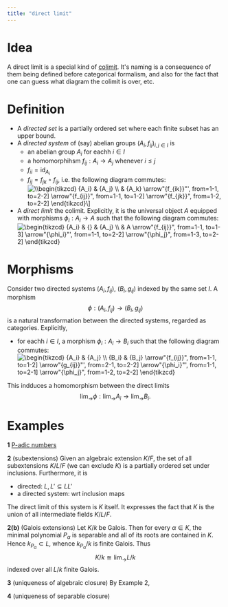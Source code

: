 ```yaml
---
title: "direct limit"
---
```


# Idea
A direct limit is a special kind of [colimit](<>). It's naming is a consequence of them being defined before categorical formalism, and also for the fact that one can guess what diagram the colimit is over, etc.

# Definition
- A *directed set* is a partially ordered set where each finite subset has an upper bound.
- A *directed system* of (say) abelian groups $(A_i, f_{ij})_{i,j\in I}$ is
	- an abelian group $A_i$ for eachh $i\in I$
	- a homomorphihsm $f_{ij}:A_i\to A_j$ whenever $i\leq j$
	- $f_{ii}=\text{id}_{A_i}$
	- $f_{ij}=f_{jk}\circ f_{ij}$, i.e. the following diagram commutes:
	<img align="center" src="https://i.upmath.me/svg/%5C%5B%5Cbegin%7Btikzcd%7D%0A%09%7BA_i%7D%20%26%20%7BA_j%7D%20%5C%5C%0A%09%26%20%7BA_k%7D%0A%09%5Carrow%5B%22%7Bf_%7Bik%7D%7D%22'%2C%20from%3D1-1%2C%20to%3D2-2%5D%0A%09%5Carrow%5B%22%7Bf_%7Bij%7D%7D%22%2C%20from%3D1-1%2C%20to%3D1-2%5D%0A%09%5Carrow%5B%22%7Bf_%7Bjk%7D%7D%22%2C%20from%3D1-2%2C%20to%3D2-2%5D%0A%5Cend%7Btikzcd%7D%5C%5D" alt="\\begin{tikzcd}
	{A_i} &amp; {A_j} \\
	&amp; {A_k}
	\arrow&quot;{f_{ik}}&quot;', from=1-1, to=2-2]
	\arrow&quot;{f_{ij}}&quot;, from=1-1, to=1-2]
	\arrow&quot;{f_{jk}}&quot;, from=1-2, to=2-2]
\end{tikzcd}\]" />
- A *direct limit* the colimit. Explicitly, it is the universal object $A$ equipped with morphisms $\phi_i:A_i\to A$ such that the following diagram commutes:
<img align="center" src="https://i.upmath.me/svg/%5Cbegin%7Btikzcd%7D%0A%09%7BA_i%7D%20%26%20%7B%7D%20%26%20%7BA_j%7D%20%5C%5C%0A%09%26%20A%0A%09%5Carrow%5B%22%7Bf_%7Bij%7D%7D%22%2C%20from%3D1-1%2C%20to%3D1-3%5D%0A%09%5Carrow%5B%22%7B%5Cphi_i%7D%22'%2C%20from%3D1-1%2C%20to%3D2-2%5D%0A%09%5Carrow%5B%22%7B%5Cphi_j%7D%22%2C%20from%3D1-3%2C%20to%3D2-2%5D%0A%5Cend%7Btikzcd%7D" alt="\begin{tikzcd}
	{A_i} &amp; {} &amp; {A_j} \\
	&amp; A
	\arrow&quot;{f_{ij}}&quot;, from=1-1, to=1-3]
	\arrow&quot;{\phi_i}&quot;', from=1-1, to=2-2]
	\arrow&quot;{\phi_j}&quot;, from=1-3, to=2-2]
\end{tikzcd}" />

# Morphisms
Consider two directed systems $(A_i,f_{ij})$, $(B_i, g_{ij})$ indexed by the same set $I$. A morphism $$\phi:(A_i,f_{ij})\to (B_i, g_{ij})$$ is a natural transformation between the directed systems, regarded as categories. Explicitly, 
- for eachh $i\in I$, a morphism $\phi_i:A_i\to B_i$ such that the following diagram commutes:
<img align="center" src="https://i.upmath.me/svg/%5Cbegin%7Btikzcd%7D%0A%09%7BA_i%7D%20%26%20%7BA_j%7D%20%5C%5C%0A%09%7BB_i%7D%20%26%20%7BB_j%7D%0A%09%5Carrow%5B%22%7Bf_%7Bij%7D%7D%22%2C%20from%3D1-1%2C%20to%3D1-2%5D%0A%09%5Carrow%5B%22%7Bg_%7Bij%7D%7D%22'%2C%20from%3D2-1%2C%20to%3D2-2%5D%0A%09%5Carrow%5B%22%7B%5Cphi_i%7D%22'%2C%20from%3D1-1%2C%20to%3D2-1%5D%0A%09%5Carrow%5B%22%7B%5Cphi_j%7D%22%2C%20from%3D1-2%2C%20to%3D2-2%5D%0A%5Cend%7Btikzcd%7D" alt="\begin{tikzcd}
	{A_i} &amp; {A_j} \\
	{B_i} &amp; {B_j}
	\arrow&quot;{f_{ij}}&quot;, from=1-1, to=1-2]
	\arrow&quot;{g_{ij}}&quot;', from=2-1, to=2-2]
	\arrow&quot;{\phi_i}&quot;', from=1-1, to=2-1]
	\arrow&quot;{\phi_j}&quot;, from=1-2, to=2-2]
\end{tikzcd}" />

This indduces a homomorphism between the direct limits
$$\lim_\to\phi:\lim_\to A_i\to \lim_\to B_i.$$

# Examples
**1** [P-adic numbers](<notes/ntpy/Definitions/Algebraic Number Theory/P-adic numbers.md>)

**2** (subextensions) 
Given an algebraic extension $K/F$, the set of all subextensions $K/L/F$ (we can exclude $K$) is a partially ordered set under inclusions. Furthermore, it is 
- directed: $L,L'\subseteq LL'$
- a directed system: wrt inclusion maps

The direct limit of this system is $K$ itself. It expresses the fact that $K$ is the union of all intermediate fields $K/L/F$. 

**2(b)** (Galois extensions)
Let $K/k$ be Galois. Then for every $\alpha\in K$, the minimal polynomial $P_\alpha$ is separable and all of its roots are contained in $K$. Hence $k_{P_\alpha}\subset L$, whence $k_{P_\alpha}/k$ is finite Galois. Thus $$K/k\cong\lim_\to L/k$$ indexed over all $L/k$ finite Galois.

**3** (uniqueness of algebraic closure)
By Example 2, 

**4** (uniqueness of separable closure)